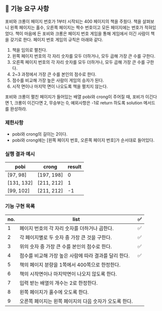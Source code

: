 ## 🚀 기능 요구 사항

포비와 크롱이 페이지 번호가 1부터 시작되는 400 페이지의 책을 주웠다. 책을 살펴보니 왼쪽 페이지는 홀수, 오른쪽 페이지는 짝수 번호이고 모든 페이지에는 번호가 적혀있었다. 책이 마음에 든 포비와 크롱은 페이지 번호 게임을 통해 게임에서 이긴 사람이 책을 갖기로 한다. 페이지 번호 게임의 규칙은 아래와 같다.

1. 책을 임의로 펼친다.
2. 왼쪽 페이지 번호의 각 자리 숫자를 모두 더하거나, 모두 곱해 가장 큰 수를 구한다.
3. 오른쪽 페이지 번호의 각 자리 숫자를 모두 더하거나, 모두 곱해 가장 큰 수를 구한다.
4. 2~3 과정에서 가장 큰 수를 본인의 점수로 한다.
5. 점수를 비교해 가장 높은 사람이 게임의 승자가 된다.
6. 시작 면이나 마지막 면이 나오도록 책을 펼치지 않는다.

포비와 크롱이 펼친 페이지가 들어있는 배열 pobi와 crong이 주어질 때, 포비가 이긴다면 1, 크롱이 이긴다면 2, 무승부는 0, 예외사항은 -1로 return 하도록 solution 메서드를 완성하라.

### 제한사항

- pobi와 crong의 길이는 2이다.
- pobi와 crong에는 [왼쪽 페이지 번호, 오른쪽 페이지 번호]가 순서대로 들어있다.

### 실행 결과 예시

| pobi       | crong      | result |
| ---------- | ---------- | ------ |
| [97, 98]   | [197, 198] | 0      |
| [131, 132] | [211, 212] | 1      |
| [99, 102]  | [211, 212] | -1     |

### 기능 구현 목록

| no. | list                                                   | ✅  |
| --- | ------------------------------------------------------ | --- |
| 1   | 페이지 번호의 각 자리 숫자를 더하거나 곱한다.          | ✅  |
| 2   | 각 페이지별로 두 숫자 중 가장 큰 것을 구한다.          | ✅  |
| 3   | 위의 숫자 중 가장 큰 수를 본인의 점수로 한다.          | ✅  |
| 4   | 점수를 비교해 가장 높은 사람에 따라 결과를 달리 한다.  | ✅  |
| 5   | 책의 페이지 분량을 1쪽에서 400쪽으로 한정한다.         |     |
| 6   | 책의 시작면이나 마지막면이 나오지 않도록 한다.         |     |
| 7   | 입력 받는 배열의 개수는 2로 한정한다.                  |     |
| 8   | 왼쪽 페이지가 홀수에 오도록 한다.                      |     |
| 9   | 오른쪽 페이지는 왼쪽 페이지의 다음 숫자가 오도록 한다. |     |
